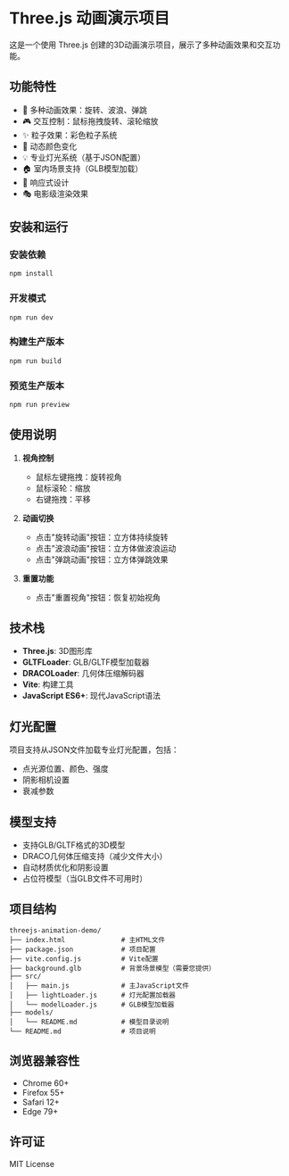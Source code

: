 # Three.js 动画演示项目

这是一个使用 Three.js 创建的3D动画演示项目，展示了多种动画效果和交互功能。

## 功能特性

- 🎨 多种动画效果：旋转、波浪、弹跳
- 🎮 交互控制：鼠标拖拽旋转、滚轮缩放
- ✨ 粒子效果：彩色粒子系统
- 🌈 动态颜色变化
- 💡 专业灯光系统（基于JSON配置）
- 🏠 室内场景支持（GLB模型加载）
- 📱 响应式设计
- 🎭 电影级渲染效果

## 安装和运行

### 安装依赖
```bash
npm install
```

### 开发模式
```bash
npm run dev
```

### 构建生产版本
```bash
npm run build
```

### 预览生产版本
```bash
npm run preview
```

## 使用说明

1. **视角控制**
   - 鼠标左键拖拽：旋转视角
   - 鼠标滚轮：缩放
   - 右键拖拽：平移

2. **动画切换**
   - 点击"旋转动画"按钮：立方体持续旋转
   - 点击"波浪动画"按钮：立方体做波浪运动
   - 点击"弹跳动画"按钮：立方体弹跳效果

3. **重置功能**
   - 点击"重置视角"按钮：恢复初始视角

## 技术栈

- **Three.js**: 3D图形库
- **GLTFLoader**: GLB/GLTF模型加载器
- **DRACOLoader**: 几何体压缩解码器
- **Vite**: 构建工具
- **JavaScript ES6+**: 现代JavaScript语法

## 灯光配置

项目支持从JSON文件加载专业灯光配置，包括：
- 点光源位置、颜色、强度
- 阴影相机设置
- 衰减参数

## 模型支持

- 支持GLB/GLTF格式的3D模型
- DRACO几何体压缩支持（减少文件大小）
- 自动材质优化和阴影设置
- 占位符模型（当GLB文件不可用时）

## 项目结构

```
threejs-animation-demo/
├── index.html              # 主HTML文件
├── package.json            # 项目配置
├── vite.config.js          # Vite配置
├── background.glb          # 背景场景模型（需要您提供）
├── src/
│   ├── main.js             # 主JavaScript文件
│   ├── lightLoader.js      # 灯光配置加载器
│   └── modelLoader.js      # GLB模型加载器
├── models/
│   └── README.md           # 模型目录说明
└── README.md               # 项目说明
```

## 浏览器兼容性

- Chrome 60+
- Firefox 55+
- Safari 12+
- Edge 79+

## 许可证

MIT License 